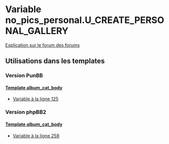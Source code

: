 # Variable no_pics_personal.U_CREATE_PERSONAL_GALLERY
[Explication sur le forum des forums](http://forum.forumactif.com/t294113-listing-des-variables#no_pics_personal.U_CREATE_PERSONAL_GALLERY)

## Utilisations dans les templates

### Version PunBB

#### [Template album_cat_body](punbb/album_cat_body.md)
* [Variable à la ligne 125](../punbb/album_cat_body.tpl#L125)

### Version phpBB2

#### [Template album_cat_body](subsilver/album_cat_body.md)
* [Variable à la ligne 258](../subsilver/album_cat_body.tpl#L258)